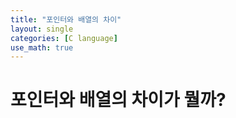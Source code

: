 ```yaml
---
title: "포인터와 배열의 차이"
layout: single
categories: [C language]
use_math: true
---
```


# 포인터와 배열의 차이가 뭘까?

